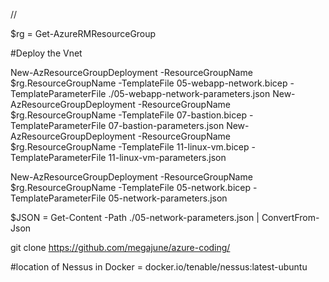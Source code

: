 //

$rg = Get-AzureRMResourceGroup

#Deploy the Vnet

New-AzResourceGroupDeployment -ResourceGroupName $rg.ResourceGroupName -TemplateFile 05-webapp-network.bicep -TemplateParameterFile ./05-webapp-network-parameters.json
New-AzResourceGroupDeployment -ResourceGroupName $rg.ResourceGroupName -TemplateFile 07-bastion.bicep -TemplateParameterFile 07-bastion-parameters.json
New-AzResourceGroupDeployment -ResourceGroupName $rg.ResourceGroupName -TemplateFile 11-linux-vm.bicep -TemplateParameterFile 11-linux-vm-parameters.json

New-AzResourceGroupDeployment -ResourceGroupName $rg.ResourceGroupName -TemplateFile 05-network.bicep -TemplateParameterFile 05-network-parameters.json

$JSON = Get-Content -Path ./05-network-parameters.json | ConvertFrom-Json

git clone https://github.com/megajune/azure-coding/



#location of Nessus in Docker = docker.io/tenable/nessus:latest-ubuntu
